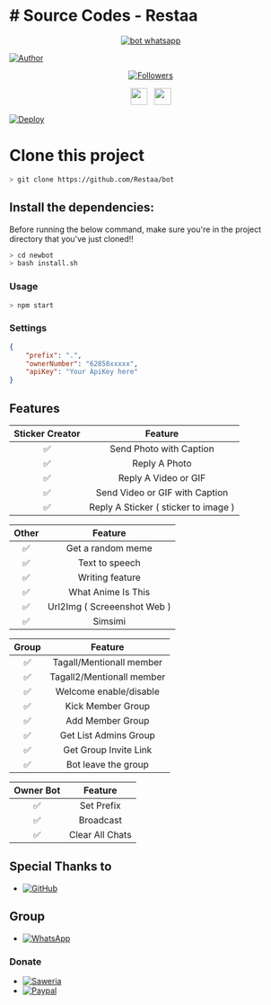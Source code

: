 # # Source Codes - Restaa
<p align="center">
<a href="#"><img title="bot whatsapp" src="https://telegra.ph/file/91b3b66c940d944f742fe.jpg?colorA=%23ff0000&colorB=%23017e40&style=for-the-badge"></a>
</p> 
<a href="https://github.com/Restaa"><img title="Author" src="https://img.shields.io/badge/Author-Fathir-orange.svg?style=for-the-badge&logo=github"></a>
</p>
<p align="center">
<a href="https://github.com/Restaa/followers"><img title="Followers" src="https://img.shields.io/github/followers/zeeoneofc?color=red&style=flat-square"></a>
</p>
<p align='center'>
   <a href="https://wa.me/message/VWBFYVSGSHEQJ1"><img height="30" src="https://c.top4top.io/p_1837yybbf0.jpeg"></a>&nbsp;&nbsp;
   <a href="https://instagram.com/is_me_resta"><img height="30" src="https://raw.githubusercontent.com/TobyG74/TobyG74/main/instagram.jpg"></a>



[![Deploy](https://www.herokucdn.com/deploy/button.svg)](https://heroku.com/deploy)



# Clone this project

```bash
> git clone https://github.com/Restaa/bot
```

## Install the dependencies:
Before running the below command, make sure you're in the project directory that
you've just cloned!!

```bash
> cd newbot
> bash install.sh
```

### Usage
```bash
> npm start
```

### Settings
```json
{
	"prefix": ".",
	"ownerNumber": "62858xxxxx",
	"apiKey": "Your ApiKey here"
}
```

## Features

| Sticker Creator |                Feature           |
| :-----------: | :--------------------------------: |
|       ✅       | Send Photo with Caption          |
|       ✅       | Reply A Photo                    |
|       ✅       | Reply A Video or GIF             |
|       ✅       | Send Video or GIF with Caption   |
|       ✅       | Reply A Sticker ( sticker to image ) |

| Other  |                     Feature                     |
| :------------: | :---------------------------------------------: |
|       ✅        |   Get a random meme             |
|       ✅        |   Text to speech                |
|       ✅        |   Writing feature 				|
|       ✅        |   What Anime Is This 			|
|       ✅        |   Url2Img ( Screeenshot Web )   |
|       ✅        |   Simsimi		            |

| Group  |                     Feature               |
| :-----------: | :--------------------------------: |
|       ✅        |   Tagall/Mentionall member       |
|       ✅        |   Tagall2/Mentionall member      |
|       ✅        |   Welcome enable/disable         |
|       ✅        |   Kick Member Group	             |
|       ✅        |   Add Member Group	             |
|       ✅        |   Get List Admins Group          |
|       ✅        |   Get Group Invite Link          |
|       ✅        |   Bot leave the group            |

| Owner Bot  |                     Feature           |
| :-----------: | :--------------------------------: |
|       ✅        |   Set Prefix                     |
|       ✅        |   Broadcast                      |
|       ✅        |   Clear All Chats                |

## Special Thanks to
* <a href="https://github.com/adiwajshing/Baileys"><img alt="GitHub" src="https://img.shields.io/badge/adiwajshing/Baileys%20-%23121011.svg?&style=for-the-badge&logo=github&logoColor=white"/></a>

## Group
* <a href="https://chat.whatsapp.com/EIh2exPEyfTDviBHR8antl"><img alt="WhatsApp" src="https://img.shields.io/badge/WhatsApp%20Group-25D366?style=for-the-badge&logo=whatsapp&logoColor=white"/></a>

### Donate
* <a href="https://saweria.co/donate/restafvnky"><img alt="Saweria" src="https://img.shields.io/badge/Saweria-F16061?style=for-the-badge&logo=ko-fi&logoColor=white" /></a>
* <a href="https://paypal.me/lrf-bot"><img alt="Paypal" src="https://img.shields.io/badge/PayPal-00457C?style=for-the-badge&logo=paypal&logoColor=white" /></a>


